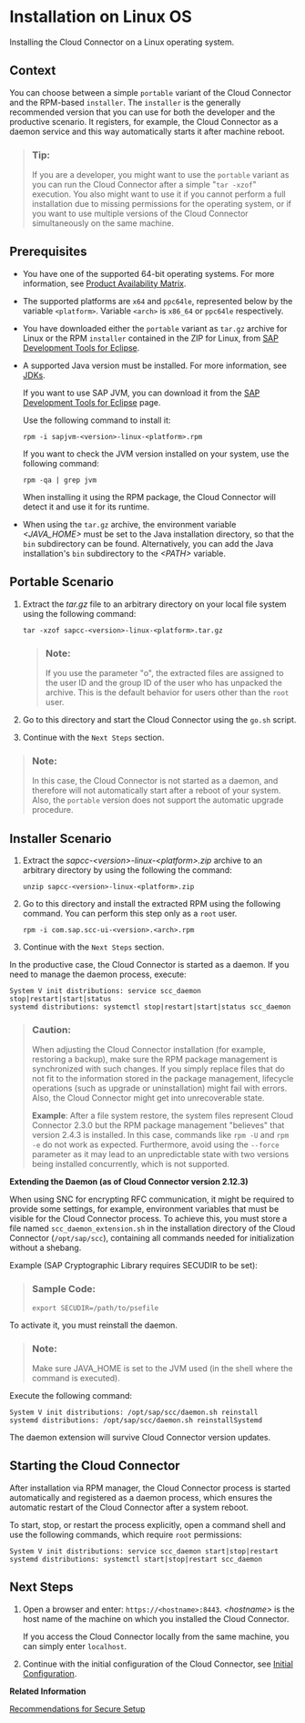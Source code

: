 <!-- loiof069840fa34c4196a5858be33a2734ea -->

# Installation on Linux OS

Installing the Cloud Connector on a Linux operating system.



## Context

You can choose between a simple `portable` variant of the Cloud Connector and the RPM-based `installer`. The `installer` is the generally recommended version that you can use for both the developer and the productive scenario. It registers, for example, the Cloud Connector as a daemon service and this way automatically starts it after machine reboot.

> ### Tip:  
> If you are a developer, you might want to use the `portable` variant as you can run the Cloud Connector after a simple "`tar -xzof`" execution. You also might want to use it if you cannot perform a full installation due to missing permissions for the operating system, or if you want to use multiple versions of the Cloud Connector simultaneously on the same machine.



<a name="loiof069840fa34c4196a5858be33a2734ea__section_ukf_cls_ggb"/>

## Prerequisites

-   You have one of the supported 64-bit operating systems. For more information, see [Product Availability Matrix](prerequisites-e23f776.md#loioe23f776e4d594fdbaeeb1196d47bbcc0__matrix).
-   The supported platforms are `x64` and `ppc64le`, represented below by the variable `<platform>`. Variable `<arch>` is `x86_64` or `ppc64le` respectively.
-   You have downloaded either the `portable` variant as `tar.gz` archive for Linux or the RPM `installer` contained in the ZIP for Linux, from [SAP Development Tools for Eclipse](https://tools.hana.ondemand.com/#cloud).
-   A supported Java version must be installed. For more information, see [JDKs](prerequisites-e23f776.md#loioe23f776e4d594fdbaeeb1196d47bbcc0__jdk).

    If you want to use SAP JVM, you can download it from the [SAP Development Tools for Eclipse](https://tools.hana.ondemand.com/#cloud) page.

    Use the following command to install it:

    ```
    rpm -i sapjvm-<version>-linux-<platform>.rpm
    ```

    If you want to check the JVM version installed on your system, use the following command:

    ```
    rpm -qa | grep jvm
    ```

    When installing it using the RPM package, the Cloud Connector will detect it and use it for its runtime.

-   When using the `tar.gz` archive, the environment variable *<JAVA\_HOME\>* must be set to the Java installation directory, so that the `bin` subdirectory can be found. Alternatively, you can add the Java installation's `bin` subdirectory to the *<PATH\>* variable.



## Portable Scenario

1.  Extract the *tar.gz* file to an arbitrary directory on your local file system using the following command:

    ```
    tar -xzof sapcc-<version>-linux-<platform>.tar.gz 
    ```

    > ### Note:  
    > If you use the parameter "o", the extracted files are assigned to the user ID and the group ID of the user who has unpacked the archive. This is the default behavior for users other than the `root` user.

2.  Go to this directory and start the Cloud Connector using the `go.sh` script.
3.  Continue with the `Next Steps` section.

> ### Note:  
> In this case, the Cloud Connector is not started as a daemon, and therefore will not automatically start after a reboot of your system. Also, the `portable` version does not support the automatic upgrade procedure.



## Installer Scenario

1.  Extract the *sapcc-<version\>-linux-<platform\>.zip* archive to an arbitrary directory by using the following the command:

    ```
    unzip sapcc-<version>-linux-<platform>.zip
    ```

2.  Go to this directory and install the extracted RPM using the following command. You can perform this step only as a `root` user.

    ```
    rpm -i com.sap.scc-ui-<version>.<arch>.rpm 
    ```

3.  Continue with the `Next Steps` section.

In the productive case, the Cloud Connector is started as a daemon. If you need to manage the daemon process, execute:

```
System V init distributions: service scc_daemon stop|restart|start|status
systemd distributions: systemctl stop|restart|start|status scc_daemon
```

> ### Caution:  
> When adjusting the Cloud Connector installation \(for example, restoring a backup\), make sure the RPM package management is synchronized with such changes. If you simply replace files that do not fit to the information stored in the package management, lifecycle operations \(such as upgrade or uninstallation\) might fail with errors. Also, the Cloud Connector might get into unrecoverable state.
> 
> **Example**: After a file system restore, the system files represent Cloud Connector 2.3.0 but the RPM package management "believes" that version 2.4.3 is installed. In this case, commands like `rpm -U` and `rpm -e` do not work as expected. Furthermore, avoid using the `--force` parameter as it may lead to an unpredictable state with two versions being installed concurrently, which is not supported.

**Extending the Daemon \(as of Cloud Connector version 2.12.3\)**

When using SNC for encrypting RFC communication, it might be required to provide some settings, for example, environment variables that must be visible for the Cloud Connector process. To achieve this, you must store a file named `scc_daemon_extension.sh` in the installation directory of the Cloud Connector \(`/opt/sap/scc`\), containing all commands needed for initialization without a shebang.

Example \(SAP Cryptographic Library requires SECUDIR to be set\):

> ### Sample Code:  
> ```
> export SECUDIR=/path/to/psefile
> ```

To activate it, you must reinstall the daemon.

> ### Note:  
> Make sure JAVA\_HOME is set to the JVM used \(in the shell where the command is executed\).

Execute the following command:

```
System V init distributions: /opt/sap/scc/daemon.sh reinstall
systemd distributions: /opt/sap/scc/daemon.sh reinstallSystemd
```

The daemon extension will survive Cloud Connector version updates.



<a name="loiof069840fa34c4196a5858be33a2734ea__section_lxh_fqj_rfb"/>

## Starting the Cloud Connector

After installation via RPM manager, the Cloud Connector process is started automatically and registered as a daemon process, which ensures the automatic restart of the Cloud Connector after a system reboot.

To start, stop, or restart the process explicitly, open a command shell and use the following commands, which require `root` permissions:

```
System V init distributions: service scc_daemon start|stop|restart
systemd distributions: systemctl start|stop|restart scc_daemon 
```



## Next Steps

1.  Open a browser and enter: `https://<hostname>:8443`. *<hostname\>* is the host name of the machine on which you installed the Cloud Connector.

    If you access the Cloud Connector locally from the same machine, you can simply enter `localhost`.

2.  Continue with the initial configuration of the Cloud Connector, see [Initial Configuration](initial-configuration-db9170a.md).

**Related Information**  


[Recommendations for Secure Setup](recommendations-for-secure-setup-e7ea82a.md "For the Connectivity service and the Cloud Connector, you should apply the following guidelines to guarantee the highest level of security for these components.")

